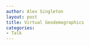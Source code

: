 ```yaml
---
author: Alex Singleton
layout: post
title: Virtual Geodemographics
categories:
- Talk
---
```


<script async class="speakerdeck-embed" data-id="88977aa055c80131c82d16faf770f0d1" data-ratio="1.33333333333333" src="//speakerdeck.com/assets/embed.js"></script>